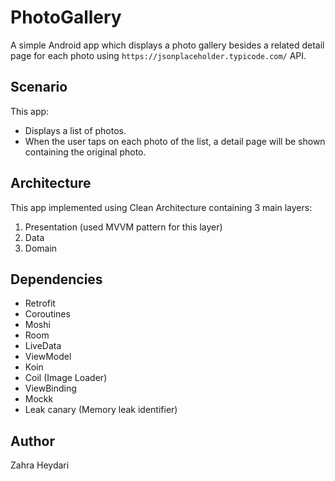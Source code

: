 # PhotoGallery

A simple Android app which displays a photo gallery besides a related detail page for each photo using `https://jsonplaceholder.typicode.com/` API.


## Scenario

This app:
- Displays a list of photos.
- When the user taps on each photo of the list, a detail page will be shown containing the original photo.


## Architecture

This app implemented using Clean Architecture containing 3 main layers:
1.  Presentation (used MVVM pattern for this layer)
2.  Data
3.  Domain


## Dependencies

- Retrofit
- Coroutines
- Moshi
- Room
- LiveData
- ViewModel
- Koin
- Coil (Image Loader)
- ViewBinding
- Mockk
- Leak canary (Memory leak identifier)


## Author
Zahra Heydari